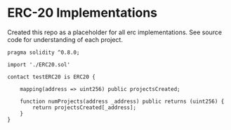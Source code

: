 # ERC-20 Implementations

Created this repo as a placeholder for all erc implementations.
See source code for understanding of each project.

```solidity
pragma solidity ^0.8.0;

import './ERC20.sol'

contact testERC20 is ERC20 {

    mapping(address => uint256) public projectsCreated;

    function numProjects(address _address) public returns (uint256) {
        return projectsCreated[_address];
    }
}
